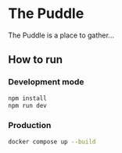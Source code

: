 # The Puddle

The Puddle is a place to gather...

## How to run

### Development mode

```bash
npm install
npm run dev
```

### Production

```bash
docker compose up --build
```
